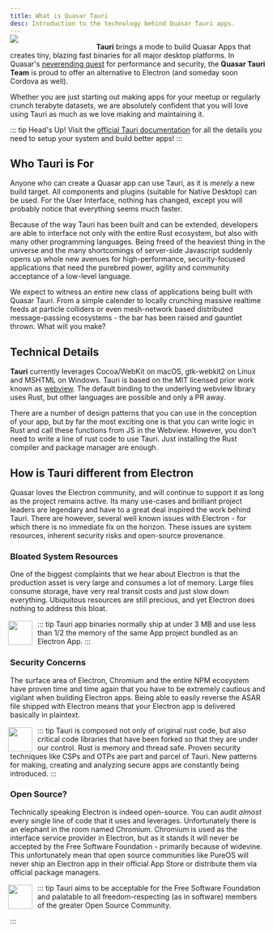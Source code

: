 ```yaml
---
title: What is Quasar Tauri
desc: Introduction to the technology behind Quasar Tauri apps.
---
```


<img src="https://cdn.quasar.dev/logo/tauri/tauri-logo-240x240.png" style="float:left;max-width:15%;min-width:150px;margin-top:-15px;padding-right:20px" />

**Tauri** brings a mode to build Quasar Apps that creates tiny, blazing fast binaries for all major desktop platforms. In Quasar's [neverending quest](/introduction-to-quasar#Why-Quasar%3F) for performance and security, the **Quasar Tauri Team** is proud to offer an alternative to Electron (and someday soon Cordova as well).

Whether you are just starting out making apps for your meetup or regularly crunch terabyte datasets, we are absolutely confident that you will love using Tauri as much as we love making and maintaining it.

::: tip Head's Up!
Visit the [official Tauri documentation](https://tauri.quasar.dev/docs) for all the details you need to setup your system and build better apps!
:::

## Who Tauri is For
Anyone who can create a Quasar app can use Tauri, as it is *merely* a new build target. All components and plugins (suitable for Native Desktop) can be used. For the User Interface, nothing has changed, except you will probably notice that everything seems much faster.

Because of the way Tauri has been built and can be extended, developers are able to interface not only with the entire Rust ecosystem, but also with many other programming languages. Being freed of the heaviest thing in the universe and the many shortcomings of server-side Javascript suddenly opens up whole new avenues for high-performance, security-focused applications that need the purebred power, agility and community acceptance of a low-level language.

We expect to witness an entire new class of applications being built with Quasar Tauri. From a simple calender to locally crunching massive realtime feeds at particle colliders or even mesh-network based distributed message-passing ecosystems - the bar has been raised and gauntlet thrown. What will you make?

## Technical Details
**Tauri** currently leverages Cocoa/WebKit on macOS, gtk-webkit2 on Linux and MSHTML on Windows. Tauri is based on the MIT licensed prior work known as [webview](https://github.com/zserge/webview). The default binding to the underlying webview library uses Rust, but other languages are possible and only a PR away.

There are a number of design patterns that you can use in the conception of your app, but by far the most exciting one is that you can write logic in Rust and call these functions from JS in the Webview. However, you don't need to write a line of rust code to use Tauri. Just installing the Rust compiler and package manager are enough.

## How is Tauri different from Electron
Quasar loves the Electron community, and will continue to support it as long as the project remains active. Its many use-cases and brilliant project leaders are legendary and have to a great deal inspired the work behind Tauri. There are however, several well known issues with Electron - for which there is no immediate fix on the horizon. These issues are system resources, inherent security risks and open-source provenance. 

### Bloated System Resources
One of the biggest complaints that we hear about Electron is that the production asset is very large and consumes a lot of memory. Large files consume storage, have very real transit costs and just slow down everything. Ubiquitous resources are still precious, and yet Electron does nothing to address this bloat.

::: tip Tauri
<img src="https://cdn.quasar.dev/logo/tauri/tauri-logo-48x48.png" style="float:left;width:48px;margin:2px 0 0 -4px;padding-right:10px" />
app binaries normally ship at under 3 MB and use less than 1/2 the memory of the same App project bundled as an Electron App.
:::

### Security Concerns
The surface area of Electron, Chromium and the entire NPM ecosystem have proven time and time again that you have to be extremely cautious and vigilant when building Electron apps. Being able to easily reverse the ASAR file shipped with Electron means that your Electron app is delivered basically in plaintext.

::: tip Tauri
<img src="https://cdn.quasar.dev/logo/tauri/tauri-logo-48x48.png" style="float:left;width:48px;margin:2px 0 0 -4px;padding-right:10px" />
is composed not only of original rust code, but also critical code libraries that have been forked so that they are under our control. Rust is memory and thread safe. Proven security techniques like CSPs and OTPs are part and parcel of Tauri. New patterns for making, creating and analyzing secure apps are constantly being introduced.
:::

### Open Source?
Technically speaking Electron is indeed open-source. You can audit *almost* every single line of code that it uses and leverages. Unfortunately there is an elephant in the room named Chromium. Chromium is used as the interface service provider in Electron, but as it stands it will never be accepted by the Free Software Foundation - primarily because of widevine. This unfortunately mean that open source communities like PureOS will never ship an Electron app in their official App Store or distribute them via official package managers.

::: tip Tauri
<img src="https://cdn.quasar.dev/logo/tauri/tauri-logo-48x48.png" style="float:left;width:48px;margin:2px 0 0 -4px;padding-right:10px" />
aims to be acceptable for the Free Software Foundation and palatable to all freedom-respecting (as in software) members of the greater Open Source Community.

::: 
